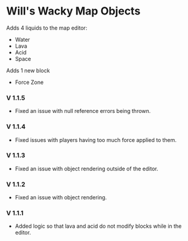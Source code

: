 # Will's Wacky Map Objects

Adds 4 liquids to the map editor:
- Water
- Lava
- Acid
- Space

Adds 1 new block
- Force Zone

### V 1.1.5
- Fixed an issue with null reference errors being thrown.

### V 1.1.4
- Fixed issues with players having too much force applied to them.

### V 1.1.3
- Fixed an issue with object rendering outside of the editor.

### V 1.1.2
- Fixed an issue with object rendering.

### V 1.1.1
- Added logic so that lava and acid do not modify blocks while in the editor.